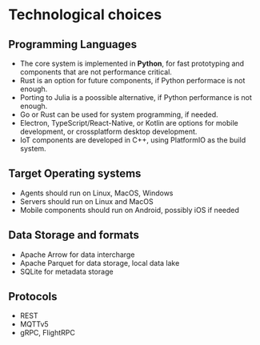 # Technological choices

## Programming Languages

- The core system is implemented in **Python**, for fast prototyping and components that are not performance critical.
- Rust is an option for future components, if Python performace is not enough.
- Porting to Julia is a poossible alternative, if Python performance is not enough.
- Go or Rust can be used for system programming, if needed.
- Electron, TypeScript/React-Native, or Kotlin are options for mobile development, or crossplatform desktop development.
- IoT components are developed in C++, using PlatformIO as the build system.

## Target Operating systems

- Agents should run on Linux, MacOS, Windows
- Servers should run on Linux and MacOS
- Mobile components should run on Android, possibly iOS if needed

## Data Storage and formats

- Apache Arrow for data intercharge
- Apache Parquet for data storage, local data lake
- SQLite for metadata storage

## Protocols

- REST
- MQTTv5
- gRPC, FlightRPC
